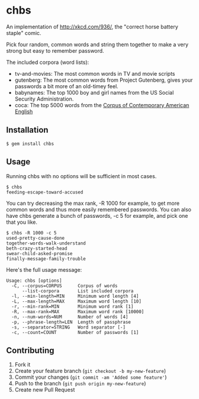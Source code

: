 # chbs

An implementation of http://xkcd.com/936/, the "correct horse battery staple" comic.

Pick four random, common words and string them together to make a very
strong but easy to remember password.

The included corpora (word lists):

* tv-and-movies: The most common words in TV and movie scripts
* gutenberg: The most common words from Project Gutenberg, gives your
  passwords a bit more of an old-timey feel.
* babynames: The top 1000 boy and girl names from the US Social Security
  Administration.
* coca: The top 5000 words from the [Corpus of Contemporary American
  English](http://www.wordfrequency.info/)

## Installation

    $ gem install chbs

## Usage

Running chbs with no options will be sufficient in most cases.

    $ chbs
    feeding-escape-toward-accused

You can try decreasing the max rank, -R 1000 for example, to get more common
words and thus more easily remembered passwords. You can also have chbs
generate a bunch of passwords, -c 5 for example, and pick one that you like.

    $ chbs -R 1000 -c 5
    used-pretty-cause-done
    together-words-walk-understand
    beth-crazy-started-head
    swear-child-asked-promise
    finally-message-family-trouble

Here's the full usage message:

    Usage: chbs [options]
      -C, --corpus=CORPUS      Corpus of words
          --list-corpora       List included corpora
      -l, --min-length=MIN     Minimum word length [4]
      -L, --max-length=MAX     Maximum word length [10]
      -r, --min-rank=MIN       Minimum word rank [1]
      -R, --max-rank=MAX       Maximum word rank [10000]
      -n, --num-words=NUM      Number of words [4]
      -p, --phrase-length=LEN  Length of passphrase
      -s, --separator=STRING   Word separator [-]
      -c, --count=COUNT        Number of passwords [1]

## Contributing

1. Fork it
2. Create your feature branch (`git checkout -b my-new-feature`)
3. Commit your changes (`git commit -am 'Added some feature'`)
4. Push to the branch (`git push origin my-new-feature`)
5. Create new Pull Request
